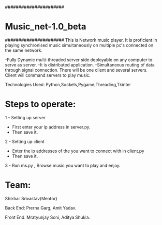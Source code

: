 ###################### 
# Music_net-1.0_beta #
######################
This is Network music player.
It is proficient in playing synchronised music simultaneously on multiple pc's connected on the same network.

-Fully Dynamic multi-threaded server side deployable on any computer to serve as server.
-It is distributed application.
-Simultaneous routing of data through signal connection.
There will be one client and several servers.
Client will command servers to play music.

Technologies Used:
Python,Sockets,Pygame,Threading,Tkinter

# Steps to operate:
1 - Setting up server

* First enter your ip address in server.py.
* Then save it.

2 - Setting up client

* Enter the ip addresses of the you want to connect with in client.py
* Then save it.

3 - Run ms.py , Browse music you want to play and enjoy.

# Team:

Shikhar Srivastav(Mentor) 

Back End:
Prerna Garg, Amit Yadav.

Front End:
Mratyunjay Soni, Aditya Shukla. 


